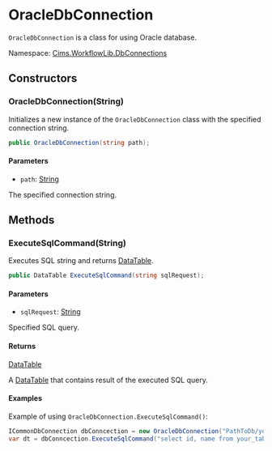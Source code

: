 # OracleDbConnection

`OracleDbConnection` is a class for using Oracle database.

Namespace: [Cims.WorkflowLib.DbConnections](Cims.WorkflowLib.DbConnections.md)

## Constructors 

### OracleDbConnection(String)

Initializes a new instance of the `OracleDbConnection` class with the specified connection string.

```C#
public OracleDbConnection(string path);
```

#### Parameters 

- `path`: [String](https://learn.microsoft.com/en-us/dotnet/api/system.string)

The specified connection string. 

## Methods

### ExecuteSqlCommand(String)

Executes SQL string and returns [DataTable](https://learn.microsoft.com/en-us/dotnet/api/system.data.datatable).

```C#
public DataTable ExecuteSqlCommand(string sqlRequest);
```

#### Parameters 

- `sqlRequest`: [String](https://learn.microsoft.com/en-us/dotnet/api/system.string)

Specified SQL query.

#### Returns 

[DataTable](https://learn.microsoft.com/en-us/dotnet/api/system.data.datatable)

A [DataTable](https://learn.microsoft.com/en-us/dotnet/api/system.data.datatable) that contains result of the executed SQL query.

#### Examples 

Example of using `OracleDbConnection.ExecuteSqlCommand()`:
```C#
ICommonDbConnection dbConncection = new OracleDbConnection("PathToDb/yourdb.db");
var dt = dbConncection.ExecuteSqlCommand("select id, name from your_table;");
```
